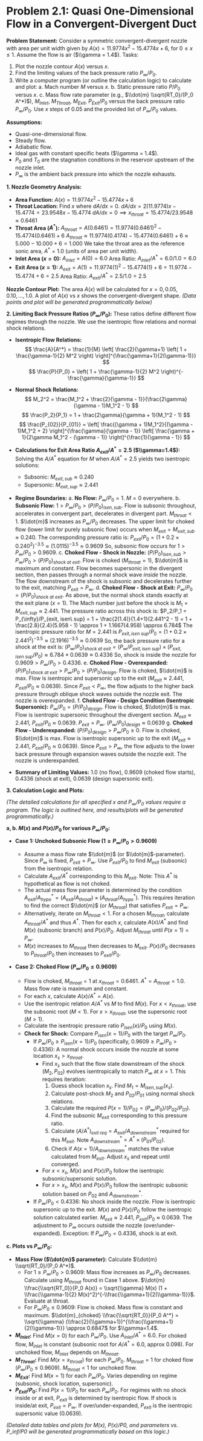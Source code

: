 # Problem 2.1: Quasi One-Dimensional Flow in a Convergent-Divergent Duct

**Problem Statement:**
Consider a symmetric convergent-divergent nozzle with area per unit width given by $A(x) = 11.9774x^2 - 15.4774x + 6$, for $0 \le x \le 1$. Assume the flow is air ($\\gamma = 1.4$).
Tasks:
1. Plot the nozzle contour $A(x)$ versus $x$.
2. Find the limiting values of the back pressure ratio $P_{\infty} / P_0$.
3. Write a computer program (or outline the calculation logic) to calculate and plot:
    a. Mach number $M$ versus $x$.
    b. Static pressure ratio $P / P_0$ versus $x$.
    c. Mass flow rate parameter (e.g., $\\dot{m} \\sqrt{RT_0}/(P_0 A^*)$), $M_{Inlet}$, $M_{Throat}$, $M_{Exit}$, $P_{Exit} / P_0$ versus the back pressure ratio $P_{\infty} / P_0$.
Use $x$ steps of 0.05 and the provided list of $P_{\infty} / P_0$ values.

**Assumptions:**
*   Quasi-one-dimensional flow.
*   Steady flow.
*   Adiabatic flow.
*   Ideal gas with constant specific heats ($\\gamma = 1.4$).
*   $P_0$ and $T_0$ are the stagnation conditions in the reservoir upstream of the nozzle inlet.
*   $P_{\infty}$ is the ambient back pressure into which the nozzle exhausts.

**1. Nozzle Geometry Analysis:**

*   **Area Function:** $A(x) = 11.9774x^2 - 15.4774x + 6$
*   **Throat Location:** Find $x$ where $dA/dx = 0$.
    $dA/dx = 2(11.9774)x - 15.4774 = 23.9548x - 15.4774$
    $dA/dx = 0 \implies x_{throat} = 15.4774 / 23.9548 \approx 0.6461$
*   **Throat Area ($A^*$):**
    $A_{throat} = A(0.6461) = 11.9774(0.6461)^2 - 15.4774(0.6461) + 6$
    $A_{throat} \approx 11.9774(0.4174) - 15.4774(0.6461) + 6 \approx 5.000 - 10.000 + 6 = 1.000$
    We take the throat area as the reference sonic area, $A^* = 1.0$ (units of area per unit width).
*   **Inlet Area ($x=0$):**
    $A_{inlet} = A(0) = 6.0$
    Area Ratio: $A_{inlet}/A^* = 6.0 / 1.0 = 6.0$
*   **Exit Area ($x=1$):**
    $A_{exit} = A(1) = 11.9774(1)^2 - 15.4774(1) + 6 = 11.9774 - 15.4774 + 6 = 2.5$
    Area Ratio: $A_{exit}/A^* = 2.5 / 1.0 = 2.5$

**Nozzle Contour Plot:**
The area $A(x)$ will be calculated for $x = 0, 0.05, 0.10, ..., 1.0$. A plot of $A(x)$ vs $x$ shows the convergent-divergent shape.
*(Data points and plot will be generated programmatically below)*

**2. Limiting Back Pressure Ratios ($P_{\infty} / P_0$):**
These ratios define different flow regimes through the nozzle. We use the isentropic flow relations and normal shock relations.

*   **Isentropic Flow Relations:**
    $$ \frac{A}{A^*} = \frac{1}{M} \left[ \frac{2}{\gamma+1} \left( 1 + \frac{\gamma-1}{2} M^2 \right) \right]^{\frac{\gamma+1}{2(\gamma-1)}} $$ 
    $$ \frac{P}{P_0} = \left( 1 + \frac{\gamma-1}{2} M^2 \right)^{-\frac{\gamma}{\gamma-1}} $$ 
*   **Normal Shock Relations:**
    $$ M_2^2 = \frac{M_1^2 + \frac{2}{\gamma - 1}}{\frac{2\gamma}{\gamma - 1}M_1^2 - 1} $$ 
    $$ \frac{P_2}{P_1} = 1 + \frac{2\gamma}{\gamma + 1}(M_1^2 - 1) $$ 
    $$ \frac{P_{02}}{P_{01}} = \left[ \frac{(\gamma + 1)M_1^2}{(\gamma - 1)M_1^2 + 2} \right]^{\frac{\gamma}{\gamma - 1}} \left[ \frac{\gamma + 1}{2\gamma M_1^2 - (\gamma - 1)} \right]^{\frac{1}{\gamma - 1}} $$ 

*   **Calculations for Exit Area Ratio $A_{exit}/A^* = 2.5$ ($\\gamma=1.4$):**
    Solving the $A/A^*$ equation for $M$ when $A/A^*=2.5$ yields two isentropic solutions:
    *   Subsonic: $M_{exit, sub} \approx 0.240$
    *   Supersonic: $M_{exit, sup} \approx 2.441$

*   **Regime Boundaries:**
    a.  **No Flow:** $P_{\infty} / P_0 = 1$. $M=0$ everywhere.
    b.  **Subsonic Flow:** $1 > P_{\infty} / P_0 > (P/P_0)_{isen, sub}$. Flow is subsonic throughout, accelerates in convergent part, decelerates in divergent part. $M_{throat} < 1$. $\\dot{m}$ increases as $P_{\infty}/P_0$ decreases.
        The upper limit for choked flow (lower limit for purely subsonic flow) occurs when $M_{exit} = M_{exit, sub} \approx 0.240$. The corresponding pressure ratio is:
        $P_{exit}/P_0 = (1 + 0.2 \times 0.240^2)^{-3.5} \approx (1.0115)^{-3.5} \approx 0.9609$
        So, subsonic flow occurs for $1 > P_{\infty} / P_0 > 0.9609$.
    c.  **Choked Flow - Shock in Nozzle:** $(P/P_0)_{isen, sub} > P_{\infty} / P_0 > (P/P_0)_{shock\ at\ exit}$. Flow is choked ($M_{throat}=1$), $\\dot{m}$ is maximum and constant. Flow becomes supersonic in the divergent section, then passes through a normal shock wave *inside* the nozzle. The flow downstream of the shock is subsonic and decelerates further to the exit, matching $P_{exit} = P_{\infty}$.
    d.  **Choked Flow - Shock at Exit:** $P_{\infty} / P_0 = (P/P_0)_{shock\ at\ exit}$. As above, but the normal shock stands exactly at the exit plane ($x=1$). The Mach number just before the shock is $M_1 = M_{exit, sup} \approx 2.441$. The pressure ratio across this shock is:
        $P_2/P_1 = P_{\infty}/P_{exit, isen\ sup} = 1 + \frac{2(1.4)}{1.4+1}(2.441^2 - 1) = 1 + \frac{2.8}{2.4}(5.958 - 1) \approx 1 + 1.1667(4.958) \approx 6.784$
        The isentropic pressure ratio for $M=2.441$ is $P_{exit, isen\ sup}/P_0 = (1 + 0.2 \times 2.441^2)^{-3.5} \approx (2.1916)^{-3.5} \approx 0.0639$
        So, the back pressure ratio for a shock at the exit is:
        $(P_{\infty} / P_0)_{shock\ at\ exit} = (P_{\infty}/P_{exit, isen\ sup}) \times (P_{exit, isen\ sup}/P_0) \approx 6.784 \times 0.0639 \approx 0.4336$
        So, shock is inside the nozzle for $0.9609 > P_{\infty} / P_0 > 0.4336$.
    e.  **Choked Flow - Overexpanded:** $(P/P_0)_{shock\ at\ exit} > P_{\infty} / P_0 > (P/P_0)_{design}$. Flow is choked, $\\dot{m}$ is max. Flow is isentropic and supersonic up to the exit ($M_{exit} \approx 2.441$, $P_{exit}/P_0 \approx 0.0639$). Since $P_{exit} < P_{\infty}$, the flow adjusts to the higher back pressure through oblique shock waves outside the nozzle exit. The nozzle is overexpanded.
    f.  **Choked Flow - Design Condition (Isentropic Supersonic):** $P_{\infty} / P_0 = (P/P_0)_{design}$. Flow is choked, $\\dot{m}$ is max. Flow is isentropic supersonic throughout the divergent section. $M_{exit} \approx 2.441$, $P_{exit}/P_0 \approx 0.0639$. $P_{exit} = P_{\infty}$.
        $(P_{\infty} / P_0)_{design} \approx 0.0639$
    g.  **Choked Flow - Underexpanded:** $(P/P_0)_{design} > P_{\infty} / P_0 \ge 0$. Flow is choked, $\\dot{m}$ is max. Flow is isentropic supersonic up to the exit ($M_{exit} \approx 2.441$, $P_{exit}/P_0 \approx 0.0639$). Since $P_{exit} > P_{\infty}$, the flow adjusts to the lower back pressure through expansion waves outside the nozzle exit. The nozzle is underexpanded.

*   **Summary of Limiting Values:** $1.0$ (no flow), $0.9609$ (choked flow starts), $0.4336$ (shock at exit), $0.0639$ (design supersonic exit).

**3. Calculation Logic and Plots:**

*(The detailed calculations for all specified $x$ and $P_{\infty}/P_0$ values require a program. The logic is outlined here, and results/plots will be generated programmatically.)*

**a, b. $M(x)$ and $P(x)/P_0$ for various $P_{\infty}/P_0$:**

*   **Case 1: Unchoked Subsonic Flow ($1 \ge P_{\infty}/P_0 > 0.9609$)**
    *   Assume a mass flow rate $\\dot{m}$ (or $\\dot{m}$-parameter). Since $P_{\infty}$ is fixed, $P_{exit}=P_{\infty}$. Use $P_{exit}/P_0$ to find $M_{exit}$ (subsonic) from the isentropic relation.
    *   Calculate $A_{exit}/A^*$ corresponding to this $M_{exit}$. Note: This $A^*$ is hypothetical as flow is not choked.
    *   The actual mass flow parameter is determined by the condition $A_{exit}/A^*_{hypo} = (A_{exit}/A_{throat}) \times (A_{throat}/A^*_{hypo})$. This requires iteration to find the correct $\\dot{m}$ (or $M_{throat}$) that satisfies $P_{exit}=P_{\infty}$.
    *   Alternatively, iterate on $M_{throat} < 1$. For a chosen $M_{throat}$, calculate $A_{throat}/A^*$ and thus $A^*$. Then for each $x$, calculate $A(x)/A^*$ and find $M(x)$ (subsonic branch) and $P(x)/P_0$. Adjust $M_{throat}$ until $P(x=1) = P_{\infty}$.
    *   $M(x)$ increases to $M_{throat}$ then decreases to $M_{exit}$. $P(x)/P_0$ decreases to $P_{throat}/P_0$ then increases to $P_{exit}/P_0$.

*   **Case 2: Choked Flow ($P_{\infty}/P_0 \le 0.9609$)**
    *   Flow is choked, $M_{throat}=1$ at $x_{throat}=0.6461$. $A^* = A_{throat} = 1.0$. Mass flow rate is maximum and constant.
    *   For each $x$, calculate $A(x)/A^* = A(x)$.
    *   Use the isentropic relation $A/A^*$ vs $M$ to find $M(x)$. For $x < x_{throat}$, use the subsonic root ($M<1$). For $x > x_{throat}$, use the supersonic root ($M>1$).
    *   Calculate the isentropic pressure ratio $P_{isen}(x)/P_0$ using $M(x)$.
    *   **Check for Shock:** Compare $P_{isen}(x=1)/P_0$ with the target $P_{\infty}/P_0$.
        *   If $P_{\infty}/P_0 \ge P_{isen}(x=1)/P_0$ (specifically, $0.9609 \ge P_{\infty}/P_0 > 0.4336$): A normal shock occurs inside the nozzle at some location $x_s > x_{throat}$.
            *   Find $x_s$ such that the flow state downstream of the shock ($M_2, P_{02}$) evolves isentropically to match $P_{\infty}$ at $x=1$. This requires iteration:
                1. Guess shock location $x_s$. Find $M_1 = M_{isen, sup}(x_s)$.
                2. Calculate post-shock $M_2$ and $P_{02}/P_{01}$ using normal shock relations.
                3. Calculate the required $P(x=1)/P_{02} = (P_{\infty}/P_0) / (P_{02}/P_{01})$.
                4. Find the subsonic $M_{exit}$ corresponding to this pressure ratio.
                5. Calculate $(A/A^*)_{exit\ req} = A_{exit} / A^*_{downstream}$ required for this $M_{exit}$. Note $A^*_{downstream} = A^* \times (P_{01}/P_{02})$.
                6. Check if $A(x=1) / A^*_{downstream}$ matches the value calculated from $M_{exit}$. Adjust $x_s$ and repeat until converged.
            *   For $x < x_s$, $M(x)$ and $P(x)/P_0$ follow the isentropic subsonic/supersonic solution.
            *   For $x > x_s$, $M(x)$ and $P(x)/P_0$ follow the isentropic subsonic solution based on $P_{02}$ and $A^*_{downstream}$.
        *   If $P_{\infty}/P_0 < 0.4336$: No shock inside the nozzle. Flow is isentropic supersonic up to the exit. $M(x)$ and $P(x)/P_0$ follow the isentropic solution calculated earlier. $M_{exit} \approx 2.441$, $P_{exit}/P_0 \approx 0.0639$. The adjustment to $P_{\infty}$ occurs outside the nozzle (over/under-expanded). Exception: If $P_{\infty}/P_0 = 0.4336$, shock is at exit.

**c. Plots vs $P_{\infty}/P_0$:**

*   **Mass Flow ($\\dot{m}$ parameter):** Calculate $\\dot{m} \\sqrt{RT_0}/(P_0 A^*)$.
    *   For $1 \ge P_{\infty}/P_0 > 0.9609$: Mass flow increases as $P_{\infty}/P_0$ decreases. Calculate using $M_{throat}$ found in Case 1 above. $\\dot{m} \\frac{\\sqrt{RT_0}}{P_0 A(x)} = \\sqrt{\\gamma} M(x) (1 + \\frac{\\gamma-1}{2} M(x)^2)^{-\\frac{\\gamma+1}{2(\\gamma-1)}}$. Evaluate at throat.
    *   For $P_{\infty}/P_0 \le 0.9609$: Flow is choked. Mass flow is constant and maximum. $\\dot{m}_{choked} \\frac{\\sqrt{RT_0}}{P_0 A^*} = \\sqrt{\\gamma} (\\frac{2}{\\gamma+1})^{\\frac{\\gamma+1}{2(\\gamma-1)}} \approx 0.6847$ for $\\gamma=1.4$.
*   **$M_{Inlet}$:** Find $M(x=0)$ for each $P_{\infty}/P_0$. Use $A_{inlet}/A^*=6.0$. For choked flow, $M_{inlet}$ is constant (subsonic root for $A/A^*=6.0$, approx 0.098). For unchoked flow, $M_{inlet}$ depends on $M_{throat}$.
*   **$M_{Throat}$:** Find $M(x=x_{throat})$ for each $P_{\infty}/P_0$. $M_{throat}=1$ for choked flow ($P_{\infty}/P_0 \le 0.9609$). $M_{throat}<1$ for unchoked flow.
*   **$M_{Exit}$:** Find $M(x=1)$ for each $P_{\infty}/P_0$. Varies depending on regime (subsonic, shock location, supersonic).
*   **$P_{Exit}/P_0$:** Find $P(x=1)/P_0$ for each $P_{\infty}/P_0$. For regimes with no shock inside or at exit, $P_{exit}$ is determined by isentropic flow. If shock is inside/at exit, $P_{exit}=P_{\infty}$. If over/under-expanded, $P_{exit}$ is the isentropic supersonic value ($0.0639$).

*(Detailed data tables and plots for M(x), P(x)/P0, and parameters vs. P_inf/P0 will be generated programmatically based on this logic.)*
